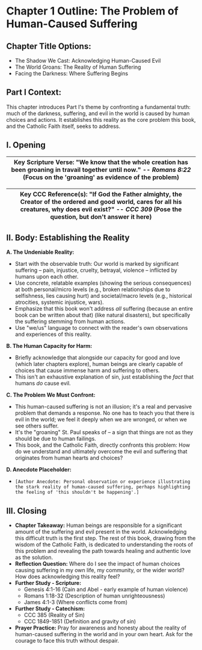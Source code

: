 # Chapter 1 Outline: The Problem of Human-Caused Suffering

## Chapter Title Options:
*   The Shadow We Cast: Acknowledging Human-Caused Evil
*   The World Groans: The Reality of Human Suffering
*   Facing the Darkness: Where Suffering Begins

## Part I Context:
This chapter introduces Part I's theme by confronting a fundamental truth: much of the darkness, suffering, and evil in the world is caused by human choices and actions. It establishes this reality as the core problem this book, and the Catholic Faith itself, seeks to address.

## I. Opening

| **Key Scripture Verse**: "We know that the whole creation has been groaning in travail together until now." -- _Romans 8:22_ (Focus on the 'groaning' as evidence of the problem) |
| --- |

| **Key CCC Reference(s)**: "If God the Father almighty, the Creator of the ordered and good world, cares for all his creatures, why does evil exist?" -- _CCC 309_ (Pose the question, but don't answer it here) |
| --- |

## II. Body: Establishing the Reality

**A. The Undeniable Reality:**
*   Start with the observable truth: Our world is marked by significant suffering – pain, injustice, cruelty, betrayal, violence – inflicted by humans upon each other.
*   Use concrete, relatable examples (showing the serious consequences) at both personal/micro levels (e.g., broken relationships due to selfishness, lies causing hurt) and societal/macro levels (e.g., historical atrocities, systemic injustice, wars).
*   Emphasize that this book won't address *all* suffering (because an entire book can be written about that) (like natural disasters), but specifically the suffering stemming from human actions.
*   Use "we/us" language to connect with the reader's own observations and experiences of this reality.

**B. The Human Capacity for Harm:**
*   Briefly acknowledge that alongside our capacity for good and love (which later chapters explore), human beings are clearly capable of choices that cause immense harm and suffering to others.
*   This isn't an exhaustive explanation of sin, just establishing the *fact* that humans *do* cause evil.

**C. The Problem We Must Confront:**
*   This human-caused suffering is not an illusion; it's a real and pervasive problem that demands a response. No one has to teach you that there is evil in the world; we feel it deeply when we are wronged, or when we see others suffer.
*   It's the "groaning" St. Paul speaks of – a sign that things are not as they should be due to human failings.
*   This book, and the Catholic Faith, directly confronts this problem: How do we understand and ultimately overcome the evil and suffering that originates from human hearts and choices?

**D. Anecdote Placeholder:**
*   `[Author Anecdote: Personal observation or experience illustrating the stark reality of human-caused suffering, perhaps highlighting the feeling of 'this shouldn't be happening'.]`

## III. Closing

*   **Chapter Takeaway:** Human beings are responsible for a significant amount of the suffering and evil present in the world. Acknowledging this difficult truth is the first step. The rest of this book, drawing from the wisdom of the Catholic Faith, is dedicated to understanding the roots of this problem and revealing the path towards healing and authentic love as the solution.
*   **Reflection Question:** Where do I see the impact of human choices causing suffering in my own life, my community, or the wider world? How does acknowledging this reality feel?
*   **Further Study - Scripture:**
    *   Genesis 4:1-16 (Cain and Abel - early example of human violence)
    *   Romans 1:18-32 (Description of human unrighteousness)
    *   James 4:1-3 (Where conflicts come from)
*   **Further Study - Catechism:**
    *   CCC 385 (Reality of Sin)
    *   CCC 1849-1851 (Definition and gravity of sin)
*   **Prayer Practice:** Pray for awareness and honesty about the reality of human-caused suffering in the world and in your own heart. Ask for the courage to face this truth without despair.
